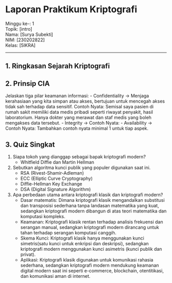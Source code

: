 # Laporan Praktikum Kriptografi
Minggu ke-: 1  
Topik: [intro]  
Nama: [Surya Subekti]  
NIM: [230202822]  
Kelas: [5IKRA]  

---

## 1. Ringkasan Sejarah Kriptografi

## 2. Prinsip CIA
Jelaskan tiga pilar keamanan informasi:
    - Confidentiality → Menjaga kerahasiaan yang kita simpan atau akses, bertujuan untuk mencegah akses tidak sah terhadap data sensitif.
    Contoh Nyata: Semisal saya pasien di rumah sakit memiliki data medis pribadi seperti riwayat penyakit, hasil laboratorium. Hanya dokter yang merawat dan staf medis yang boleh mengakses data tersebut.
    - Integrity → 
    Contoh Nyata:
    - Availability → 
    Contoh Nyata:
Tambahkan contoh nyata minimal 1 untuk tiap aspek.
## 3. Quiz Singkat
1. Siapa tokoh yang dianggap sebagai bapak kriptografi modern?
    - Whitfield Diffie dan Martin Hellman
2. Sebutkan algoritma kunci publik yang populer digunakan saat ini.
    - RSA (Rivest-Shamir-Adleman)
    - ECC (Elliptic Curve Cryptography)
    - Diffie-Hellman Key Exchange
    - DSA (Digital Signature Algorithm)
3. Apa perbedaan utama antara kriptografi klasik dan kriptografi modern?
    - Dasar matematis: Dimana kriptografi klasik mengandalkan  substitusi dan transposisi sederhana tanpa landasan matematika yang kuat, sedangkan kriptografi modern dibangun di atas teori matematika dan komputasi kompleks.
    - Keamanan: Kriptografi klasik rentan terhadap analisis frekuensi dan serangan manual, sedangkan kriptografi modern dirancang untuk tahan terhadap serangan komputasi canggih.
    - Skema Kunci: Kriptografi klasik hanya menggunakan kunci simetris(satu kunci untuk enkripsi dan deskripsi), sedangkan kriptografi modern menggunakan kunci asimetris (kunci publik dan privat).
    - Aplikasi: Kriptografi klasik digunakan untuk komunikasi rahasia sederhana, sedangkan kriptografi modern mendukung keamanan digital modern saat ini seperti e-commerce, blockchain, otentitikasi, dan komunikasi aman di internet.